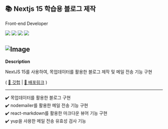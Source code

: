 ## 📚 Nextjs 15 학습용 블로그 제작
Front-end Developer

<div>
  <img src ="https://img.shields.io/badge/NextJS-000000.svg?&style=for-the-badge&logo=nextdotjs&logoColor=white"/>
  <img src="https://img.shields.io/badge/react-61DAFB.svg?style=for-the-badge&logo=react&logoColor=white" />
  <img src="https://img.shields.io/badge/javascript-F7DF1E.svg?style=for-the-badge&logo=javascript&logoColor=20232a" />
  <img src="https://img.shields.io/badge/tailwindcss-06B6D4.svg?style=for-the-badge&logo=tailwind-css&logoColor=white" />
</div>

![Image](https://github.com/user-attachments/assets/dfe0c5cb-376c-40f5-a056-738063075373)
---

**Description**

NextJS 15를 사용하여, 목업데이터를 활용한 블로그 제작 및 메일 전송 기능 구현

( [📎 깃헙](https://github.com/chen4023/NextJS-Blog-15) | [📎 배포링크](https://next-js-blog-15.vercel.app/) )


---
  <div> ✔️ 목업데이터를 활용한 블로그 구현 </div>
  <div> ✔️ nodemailer를 활용한 메일 전송 기능 구현 </div>
  <div> ✔️ react-markdown를 활용한 마크다운 뷰어 기능 구현 </div>
  <div> ✔️ yup을 사용한 메일 전송 유효성 검사 기능 </div>

